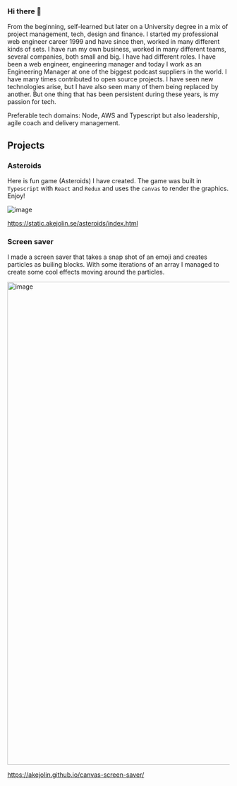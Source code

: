 ### Hi there 👋

From the beginning, self-learned but later on a University degree in a mix of project management, tech, design and finance. I started my professional web engineer career 1999 and have since then, worked in many different kinds of sets. I have run my own business, worked in many different teams, several companies, both small and big. I have had different roles. I have been a web engineer, engineering manager and today I work as an Engineering Manager at one of the biggest podcast suppliers in the world.
I have many times contributed to open source projects. I have seen new technologies arise, but I have also seen many of them being replaced by another. But one thing that has been persistent during these years, is my passion for tech.

Preferable tech domains: Node, AWS and Typescript but also leadership, agile coach and delivery management.

## Projects

### Asteroids

Here is fun game (Asteroids) I have created. The game was built in `Typescript` with `React` and `Redux` and uses the `canvas` to render the graphics. Enjoy!

![image](https://github.com/akejolin/akejolin/assets/69710468/55bcf9da-c41a-4cb8-8dfa-2404d91a9146)

https://static.akejolin.se/asteroids/index.html

### Screen saver
I made a screen saver that takes a snap shot of an emoji and creates particles as builing blocks. With some iterations of an array I managed to create some cool effects moving around the particles. 

<img width="1092" alt="image" src="https://github.com/akejolin/akejolin/assets/69710468/abb96fb8-2ff9-4605-9b6a-393c7e38093d">

     
https://akejolin.github.io/canvas-screen-saver/
